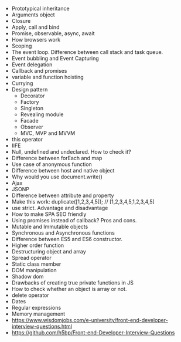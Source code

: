 * Prototypical inheritance
* Arguments object
* Closure
* Apply, call and bind
* Promise, observable, async, await
* How browsers work
* Scoping 
* The event loop. Difference between call stack and task queue.
* Event bubbling and Event Capturing
* Event delegation
* Callback and promises
* variable and function hoisting
* Currying
* Design pattern
    * Decorator
    * Factory
    * Singleton
    * Revealing module
    * Facade
    * Observer
    * MVC, MVP and MVVM
* this operator
* IIFE
* Null, undefined and undeclared. How to check it?
* Difference between forEach and map
* Use case of anonymous function
* Difference between host and native object
* Why would you use document.write()
* Ajax
* JSONP
* Difference between attribute and property
* Make this work: duplicate([1,2,3,4,5]); // [1,2,3,4,5,1,2,3,4,5]
* use strict. Advantage and disadvantage
* How to make SPA SEO friendly
* Using promises instead of callback? Pros and cons.
* Mutable and Immutable objects
* Synchronous and Asynchronous functions
* Difference between ES5 and ES6 constructor.
* Higher order function
* Destructuring object and array
* Spread operator
* Static class member
* DOM manipulation
* Shadow dom
* Drawbacks of creating true private functions in JS
* How to check whether an object is array or not.
* delete operator
* Dates
* Regular expressions
* Memory management
* https://www.wisdomjobs.com/e-university/front-end-developer-interview-questions.html
* https://github.com/h5bp/Front-end-Developer-Interview-Questions
